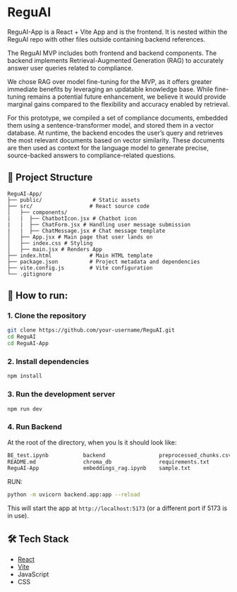 # ReguAI

ReguAI-App is a React + Vite App and is the frontend. It is nested within the ReguAI repo with other files outside containing backend references.

The ReguAI MVP includes both frontend and backend components. The backend implements Retrieval-Augmented Generation (RAG) to accurately answer user queries related to compliance.

We chose RAG over model fine-tuning for the MVP, as it offers greater immediate benefits by leveraging an updatable knowledge base. While fine-tuning remains a potential future enhancement, we believe it would provide marginal gains compared to the flexibility and accuracy enabled by retrieval.

For this prototype, we compiled a set of compliance documents, embedded them using a sentence-transformer model, and stored them in a vector database. At runtime, the backend encodes the user’s query and retrieves the most relevant documents based on vector similarity. These documents are then used as context for the language model to generate precise, source-backed answers to compliance-related questions.

## 📁 Project Structure

```
ReguAI-App/
├── public/                # Static assets
├── src/                  # React source code
│   ├── components/
|   |  ├── ChatbotIcon.jsx # Chatbot icon
|   |  ├── ChatForm.jsx # Handling user message submission
|   |  ├── ChatMessage.jsx # Chat message template
│   ├── App.jsx # Main page that user lands on
│   ├── index.css # Styling
│   ├── main.jsx # Renders App
├── index.html            # Main HTML template
├── package.json          # Project metadata and dependencies
├── vite.config.js        # Vite configuration
└── .gitignore
```

## 🚀 How to run:

### 1. Clone the repository

```bash
git clone https://github.com/your-username/ReguAI.git
cd ReguAI
cd ReguAI-App
```

### 2. Install dependencies

```bash
npm install
```

### 3. Run the development server

```bash
npm run dev
```

### 4. Run Backend

At the root of the directory, when you ls it should look like:

```bash
BE_test.ipynb           backend                 preprocessed_chunks.csv
README.md               chroma_db               requirements.txt
ReguAI-App              embeddings_rag.ipynb    sample.txt
```
RUN:
```bash
python -m uvicorn backend.app:app --reload
```

This will start the app at `http://localhost:5173` (or a different port if 5173 is in use).

## 🛠 Tech Stack

- [React](https://reactjs.org/)
- [Vite](https://vitejs.dev/)
- JavaScript
- CSS
